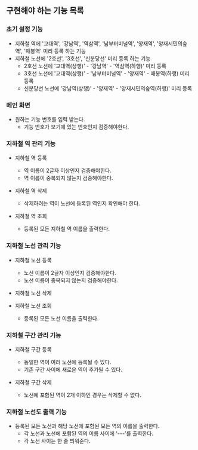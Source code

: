 ## 구현해야 하는 기능 목록

### 초기 설정 기능
- 지하철 역에 '교대역', '강남역', '역삼역', '남부터미널역', '양재역', '양재시민의숲역', '매봉역' 미리 등록 하는 기능
- 지하철 노선에 '2호선', '3호선', '신분당선' 미리 등록 하는 기능
    - 2호선 노선에 '교대역(상행)' - '강남역' - '역삼역(하행)' 미리 등록 
    - 3호선 노선에 '교대역(상행)' - '남부터미널역' - '양재역' - 매봉역(하행) 미리 등록
    - 신분당선 노선에 '강남역(상행)' - '양재역' - '양재시민의숲역(하행)' 미리 등록
    
### 메인 화면
- 원하는 기능 번호를 입력 받는다.
    - 기능 번호가 보기에 있는 번호인지 검증해야한다.
    
### 지하철 역 관리 기능
- 지하철 역 등록
    - 역 이름이 2글자 이상인지 검증해야한다.
    - 역 이름이 중복되지 않는지 검증해야한다.
   
- 지하철 역 삭제
    - 삭제하려는 역이 노선에 등록된 역인지 확인해야 한다.
    
- 지하철 역 조회
    - 등록된 모든 지하철 역 이름을 출력한다.

### 지하철 노선 관리 기능
- 지하철 노선 등록
    - 노선 이름이 2글자 이상인지 검증해야한다.
    - 노선 이름이 중복되지 않는지 검증해야한다.
    
- 지하철 노선 삭제

- 지하철 노선 조회
    - 등록된 모든 노선 이름을 출력한다.

### 지하철 구간 관리 기능
- 지하철 구간 등록
    - 동일한 역이 여러 노선에 등록될 수 있다.
    - 기존 구간 사이에 새로운 역이 추가될 수 있다.

- 지하철 구간 삭제
    - 노선에 포함된 역이 2개 이하인 경우는 삭제할 수 없다.

### 지하철 노선도 출력 기능
- 등록된 모든 노선과 해당 노선에 포함된 모든 역의 이름을 출력한다.
    - 각 노선과 노선에 포함된 역의 이름 사이에 '---'를 출력한다.
    - 각 노선 사이는 한 줄 띄워준다.